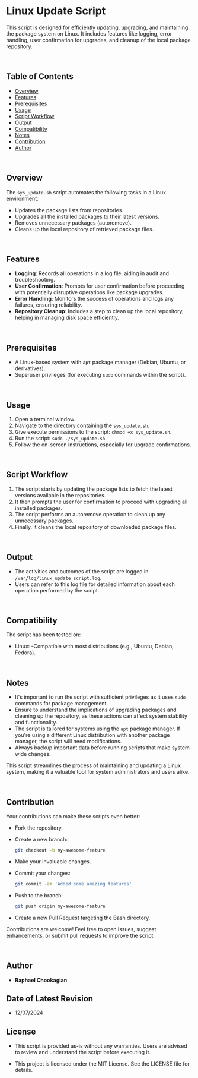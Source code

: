 # Linux Update Script

This script is designed for efficiently updating, upgrading, and maintaining the package system on Linux. It includes features like logging, error handling, user confirmation for upgrades, and cleanup of the local package repository.

<br>

## **Table of Contents**

- [Overview](#overview)
- [Features](#features)
- [Prerequisites](#prerequisites)
- [Usage](#usage)
- [Script Workflow](#script-workflow)
- [Output](#output)
- [Compatibility](#compatibility)
- [Notes](#notes)
- [Contribution](#contribution)
- [Author](#author)

<br>

## Overview

The `sys_update.sh` script automates the following tasks in a Linux environment:

- Updates the package lists from repositories.
- Upgrades all the installed packages to their latest versions.
- Removes unnecessary packages (autoremove).
- Cleans up the local repository of retrieved package files.

<br>

## **Features**

- **Logging**: Records all operations in a log file, aiding in audit and troubleshooting.
- **User Confirmation**: Prompts for user confirmation before proceeding with potentially disruptive operations like package upgrades.
- **Error Handling**: Monitors the success of operations and logs any failures, ensuring reliability.
- **Repository Cleanup**: Includes a step to clean up the local repository, helping in managing disk space efficiently.

<br>

## **Prerequisites**

- A Linux-based system with `apt` package manager (Debian, Ubuntu, or derivatives).
- Superuser privileges (for executing `sudo` commands within the script).

<br>

## **Usage**

1. Open a terminal window.
2. Navigate to the directory containing the `sys_update.sh`.
3. Give execute permissions to the script: `chmod +x sys_update.sh`.
4. Run the script: `sudo ./sys_update.sh`.
5. Follow the on-screen instructions, especially for upgrade confirmations.

<br>

## **Script Workflow**

1. The script starts by updating the package lists to fetch the latest versions available in the repositories.
2. It then prompts the user for confirmation to proceed with upgrading all installed packages.
3. The script performs an autoremove operation to clean up any unnecessary packages.
4. Finally, it cleans the local repository of downloaded package files.

<br>

## **Output**

- The activities and outcomes of the script are logged in `/var/log/linux_update_script.log`.
- Users can refer to this log file for detailed information about each operation performed by the script.

<br>

## **Compatibility**

The script has been tested on:

- Linux:
  -Compatible with most distributions (e.g., Ubuntu, Debian, Fedora).

<br>

## Notes

- It's important to run the script with sufficient privileges as it uses `sudo` commands for package management.
- Ensure to understand the implications of upgrading packages and cleaning up the repository, as these actions can affect system stability and functionality.
- The script is tailored for systems using the `apt` package manager. If you're using a different Linux distribution with another package manager, the script will need modifications.
- Always backup important data before running scripts that make system-wide changes.

This script streamlines the process of maintaining and updating a Linux system, making it a valuable tool for system administrators and users alike.

<br>

## **Contribution**

Your contributions can make these scripts even better:

- Fork the repository.
- Create a new branch:

  ```bash
  git checkout -b my-awesome-feature
  ```

- Make your invaluable changes.
- Commit your changes:

  ```bash
  git commit -am 'Added some amazing features'
  ```

- Push to the branch:

  ```bash
  git push origin my-awesome-feature
  ```

- Create a new Pull Request targeting the Bash directory.

Contributions are welcome! Feel free to open issues, suggest enhancements, or submit pull requests to improve the script.

<br>

## **Author**

- **Raphael Chookagian**

## **Date of Latest Revision**

- 12/07/2024

## **License**

- This script is provided as-is without any warranties. Users are advised to review and understand the script before executing it.

- This project is licensed under the MIT License. See the LICENSE file for details.
